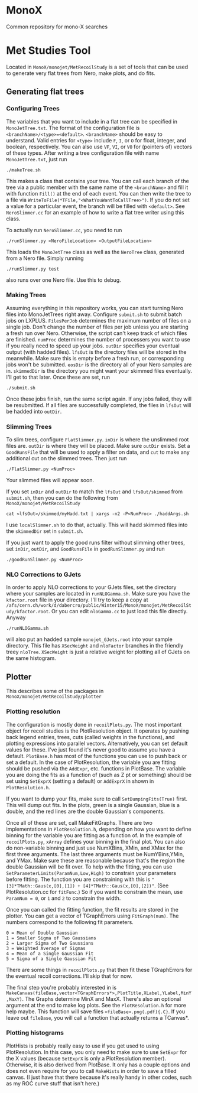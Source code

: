 # MonoX
Common repository for mono-X searches

# Met Studies Tool

Located in `MonoX/monojet/MetRecoilStudy` is a set of tools that can be used to generate very flat trees from Nero, make plots, and do fits.

## Generating flat trees

### Configuring Trees

The variables that you want to include in a flat tree can be specified in `MonoJetTree.txt`.
The format of the configuration file is `<branchName>/<type>=<default>`.
`<branchName>` should be easy to understand.
Valid entries for `<type>` include `F`, `I`, or `O` for float, integer, and boolean, respectively.
You can also use `VF`, `VI`, or `VO` for (pointers of) vectors of these types.
After writing a tree configuration file with name `MonoJetTree.txt`, just run
```
./makeTree.sh
```
This makes a class that contains your tree.
You can call each branch of the tree via a public member with the same name of the `<branchName>` and fill it with function `Fill()` at the end of each event.
You can then write the tree to a file via `WriteToFile(*TFile,"<WhatYouWantToCallTree>")`.
If you do not set a value for a particular event, the branch will be filled with `<default>`.
See `NeroSlimmer.cc` for an example of how to write a flat tree writer using this class.

To actually run `NeroSlimmer.cc`, you need to run
```
./runSlimmer.py <NeroFileLocation> <OutputFileLocation>
```
This loads the `MonoJetTree` class as well as the `NeroTree` class, generated from a Nero file.
Simply running
```
./runSlimmer.py test
```
also runs over one Nero file.
Use this to debug.

### Making Trees

Assuming everything in this repository works, you can start turning Nero files into MonoJetTrees right away.
Configure `submit.sh` to submit batch jobs on LXPLUS.
`FilesPerJob` determines the maximum number of files on a single job.
Don't change the number of files per job unless you are starting a fresh run over Nero.
Otherwise, the script can't keep track of which files are finished.
`numProc` determines the number of processers you want to use if you really need to speed up your jobs.
`outDir` specifies your eventual output (with hadded files).
`lfsOut` is the directory files will be stored in the meanwhile.
Make sure this is empty before a fresh run, or corresponding jobs won't be submitted.
`eosDir` is the directory all of your Nero samples are in.
`skimmedDir` is the directory you might want your skimmed files eventually.
I'll get to that later.
Once these are set, run
```
./submit.sh
```
Once these jobs finish, run the same script again.
If any jobs failed, they will be resubmitted.
If all files are successfully completed, the files in `lfsOut` will be hadded into `outDir`.

### Slimming Trees

To slim trees, configure `FlatSlimmer.py`.
`inDir` is where the unslimmed root files are.
`outDir` is where they will be placed.
Make sure `outDir` exists.
Set a `GoodRunsFile` that will be used to apply a filter on data, and `cut` to make any additional cut on the slimmed trees.
Then just run
```
./FlatSlimmer.py <NumProc>
```
Your slimmed files will appear soon.

If you set `inDir` and `outDir` to match the `lfsOut` and `lfsOut/skimmed` from `submit.sh`, then you can do the following from `MonoX/monojet/MetRecoilStudy`
```
cat <lfsOut>/skimmed/myHadd.txt | xargs -n2 -P<NumProc> ./haddArgs.sh
```
I use `localSlimmer.sh` to do that, actually.
This will hadd skimmed files into the `skimmedDir` set in `submit.sh`.

If you just want to apply the good runs filter without slimming other trees, set `inDir`, `outDir`, and `GoodRunsFile` in `goodRunSlimmer.py` and run
```
./goodRunSlimmer.py <NumProc>
```

### NLO Corrections to GJets

In order to apply NLO corrections to your GJets files, set the directory where your samples are located in `runNLOGamma.sh`.
Make sure you have the `kfactor.root` file in your directory.
I'll try to keep a copy at `/afs/cern.ch/work/d/dabercro/public/Winter15/MonoX/monojet/MetRecoilStudy/kfactor.root`.
Or you can edit `nloGamma.cc` to just load this file directly.
Anyway
```
./runNLOGamma.sh
```
will also put an hadded sample `monojet_GJets.root` into your sample directory.
This file has `XSecWeight` and `nloFactor` branches in the friendly treey `nloTree`.
`XSecWeight` is just a relative weight for plotting all of GJets on the same histogram.

## Plotter

This describes some of the packages in `MonoX/monojet/MetRecoilStudy/plotter`

### Plotting resolution

The configuration is mostly done in `recoilPlots.py`.
The most important object for recoil studies is the PlotResolution object.
It operates by pushing back legend entries, trees, cuts (called weights in the functions), and plotting expressions into parallel vectors.
Alternatively, you can set default values for these.
I've just found it's never good to assume you have a default.
`PlotBase.h` has most of the functions you can use to push back or set a default.
In the case of PlotResolution, the variable you are fitting should be pushed via the `AddExpr`, etc. functions in PlotBase.
The variable you are doing the fits as a function of (such as Z pt or something) should be set using `SetExprX` (setting a default) or `AddExprX` in shown in `PlotResolution.h`.

If you want to dump your fits, make sure to call `SetDumpingFits(True)` first.
This will dump out fits.
In the plots, green is a single Gaussian, blue is a double, and the red lines are the double Gaussian's components.

Once all of these are set, call MakeFitGraphs.
There are two implementations in `PlotResolution.h`, depending on how you want to define binning for the variable you are fitting as a function of.
In the example of `recoilPlots.py`, `xArray` defines your binning in the final plot.
You can also do non-variable binning and just use NumXBins, XMin, and XMax for the first three arguments.
The last three arguments must be NumYBins,YMin, and YMax.
Make sure these are reasonable because that's the region the double Gaussian will be fit over.
To help with the fitting, you can use `SetParameterLimits(ParamNum,Low,High)` to constrain your parameters before fitting.
The function you are constraining with this is `"[3]*TMath::Gaus(x,[0],[1]) + [4]*TMath::Gaus(x,[0],[2])"`.
(See PlotResolution.cc for `fitFunc`.)
So if you want to constrain the mean, use `ParamNum = 0`, or `1` and `2` to constrain the width.

Once you can called the fitting function, the fit results are stored in the plotter.
You can get a vector of TGraphErrors using `FitGraph(num)`.
The numbers correspond to the following fit parameters.
```
0 = Mean of Double Gaussian
1 = Smaller Sigma of Two Gaussians
2 = Larger Sigma of Two Gaussians
3 = Weighted Average of Sigmas
4 = Mean of a Single Gaussian Fit
5 = Sigma of a Single Gaussian Fit
```

There are some things in `recoilPlots.py` that then fit these TGraphErrors for the eventual recoil corrections.
I'll skip that for now.

The final step you're probably interested in is `MakeCanvas(fileBase,vector<TGraphErrors*>,PlotTitle,XLabel,YLabel,MinY,MaxY)`.
The Graphs determine MinX and MaxX.
There's also an optional argument at the end to make log plots.
See the `PlotResolution.h` for more help maybe.
This function will save files `<fileBase>.png(.pdf){.C}`.
If you leave out `fileBase`, you will call a function that actually returns a TCanvas*.

### Plotting histograms

PlotHists is probably really easy to use if you get used to using PlotResolution.
In this case, you only need to make sure to use `SetExpr` for the X values (because `SetExprX` is only a PlotResolution member).
Otherwise, it is also derived from PlotBase.
It only has a couple options and does not even require for you to call `MakeHists` in order to save a filled canvas.
(I just have that there because it's really handy in other codes, such as my ROC curve stuff that isn't here.)
